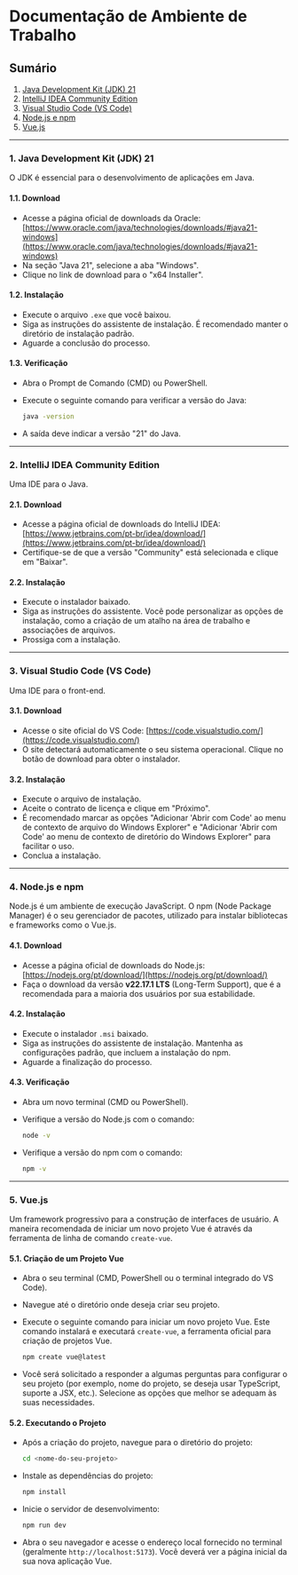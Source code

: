# Documentação de Ambiente de Trabalho

## Sumário

1.  [Java Development Kit (JDK) 21](#1-java-development-kit-jdk-21)
2.  [IntelliJ IDEA Community Edition](#2-intellij-idea-community-edition)
3.  [Visual Studio Code (VS Code)](#3-visual-studio-code-vs-code)
4.  [Node.js e npm](#4-nodejs-e-npm)
5.  [Vue.js](#5-vuejs)

---

### 1. Java Development Kit (JDK) 21

O JDK é essencial para o desenvolvimento de aplicações em Java.

#### 1.1. Download

* Acesse a página oficial de downloads da Oracle: [https://www.oracle.com/java/technologies/downloads/#java21-windows](https://www.oracle.com/java/technologies/downloads/#java21-windows)
* Na seção "Java 21", selecione a aba "Windows".
* Clique no link de download para o "x64 Installer".

#### 1.2. Instalação

* Execute o arquivo `.exe` que você baixou.
* Siga as instruções do assistente de instalação. É recomendado manter o diretório de instalação padrão.
* Aguarde a conclusão do processo.

#### 1.3. Verificação

* Abra o Prompt de Comando (CMD) ou PowerShell.
* Execute o seguinte comando para verificar a versão do Java:

    ```bash
    java -version
    ```

* A saída deve indicar a versão "21" do Java.

---

### 2. IntelliJ IDEA Community Edition

Uma IDE para o Java.

#### 2.1. Download

* Acesse a página oficial de downloads do IntelliJ IDEA: [https://www.jetbrains.com/pt-br/idea/download/](https://www.jetbrains.com/pt-br/idea/download/)
* Certifique-se de que a versão "Community" está selecionada e clique em "Baixar".

#### 2.2. Instalação

* Execute o instalador baixado.
* Siga as instruções do assistente. Você pode personalizar as opções de instalação, como a criação de um atalho na área de trabalho e associações de arquivos.
* Prossiga com a instalação.

---

### 3. Visual Studio Code (VS Code)

Uma IDE para o front-end.

#### 3.1. Download

* Acesse o site oficial do VS Code: [https://code.visualstudio.com/](https://code.visualstudio.com/)
* O site detectará automaticamente o seu sistema operacional. Clique no botão de download para obter o instalador.

#### 3.2. Instalação

* Execute o arquivo de instalação.
* Aceite o contrato de licença e clique em "Próximo".
* É recomendado marcar as opções "Adicionar 'Abrir com Code' ao menu de contexto de arquivo do Windows Explorer" e "Adicionar 'Abrir com Code' ao menu de contexto de diretório do Windows Explorer" para facilitar o uso.
* Conclua a instalação.

---

### 4. Node.js e npm

Node.js é um ambiente de execução JavaScript. O npm (Node Package Manager) é o seu gerenciador de pacotes, utilizado para instalar bibliotecas e frameworks como o Vue.js.

#### 4.1. Download

* Acesse a página oficial de downloads do Node.js: [https://nodejs.org/pt/download/](https://nodejs.org/pt/download/)
* Faça o download da versão **v22.17.1 LTS** (Long-Term Support), que é a recomendada para a maioria dos usuários por sua estabilidade.

#### 4.2. Instalação

* Execute o instalador `.msi` baixado.
* Siga as instruções do assistente de instalação. Mantenha as configurações padrão, que incluem a instalação do npm.
* Aguarde a finalização do processo.

#### 4.3. Verificação

* Abra um novo terminal (CMD ou PowerShell).
* Verifique a versão do Node.js com o comando:

    ```bash
    node -v
    ```

* Verifique a versão do npm com o comando:

    ```bash
    npm -v
    ```

---

### 5. Vue.js

Um framework progressivo para a construção de interfaces de usuário. A maneira recomendada de iniciar um novo projeto Vue é através da ferramenta de linha de comando `create-vue`.

#### 5.1. Criação de um Projeto Vue

* Abra o seu terminal (CMD, PowerShell ou o terminal integrado do VS Code).
* Navegue até o diretório onde deseja criar seu projeto.
* Execute o seguinte comando para iniciar um novo projeto Vue. Este comando instalará e executará `create-vue`, a ferramenta oficial para criação de projetos Vue.

    ```bash
    npm create vue@latest
    ```

* Você será solicitado a responder a algumas perguntas para configurar o seu projeto (por exemplo, nome do projeto, se deseja usar TypeScript, suporte a JSX, etc.). Selecione as opções que melhor se adequam às suas necessidades.

#### 5.2. Executando o Projeto

* Após a criação do projeto, navegue para o diretório do projeto:

    ```bash
    cd <nome-do-seu-projeto>
    ```

* Instale as dependências do projeto:

    ```bash
    npm install
    ```

* Inicie o servidor de desenvolvimento:

    ```bash
    npm run dev
    ```

* Abra o seu navegador e acesse o endereço local fornecido no terminal (geralmente `http://localhost:5173`). Você deverá ver a página inicial da sua nova aplicação Vue.
